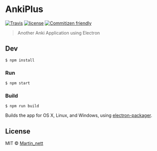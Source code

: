 # AnkiPlus
[![Travis](https://img.shields.io/travis/DotHide/AnkiPlus.svg?style=flat-square)](https://travis-ci.org/DotHide/AnkiPlus) [![license](https://img.shields.io/github/license/mashape/apistatus.svg?maxAge=2592000?style=flat-square)]() [![Commitizen friendly](https://img.shields.io/badge/commitizen-friendly-brightgreen.svg?style=flat-square)](http://commitizen.github.io/cz-cli/)
> Another Anki Application using Electron


## Dev

```
$ npm install
```

### Run

```
$ npm start
```

### Build

```
$ npm run build
```

Builds the app for OS X, Linux, and Windows, using [electron-packager](https://github.com/electron-userland/electron-packager).


## License

MIT © [Martin_nett](http://www.dothide.com)
